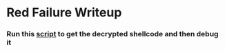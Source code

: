 # Red Failure Writeup

### Run this [script](https://github.com/d4rkc0nd0r/Hackthebox_Writeups/blob/main/challenges/forensics/Red%20Failure/script.py) to get the decrypted shellcode and then debug it
